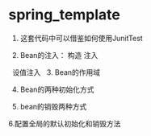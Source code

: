 # spring_template

1. 这套代码中可以借鉴如何使用JunitTest



2. Bean的注入： 
构造 注入

 
设值注入
 
3. Bean的作用域


4. Bean的两种初始化方式


5. bean的销毁两种方式

6.配置全局的默认初始化和销毁方法

